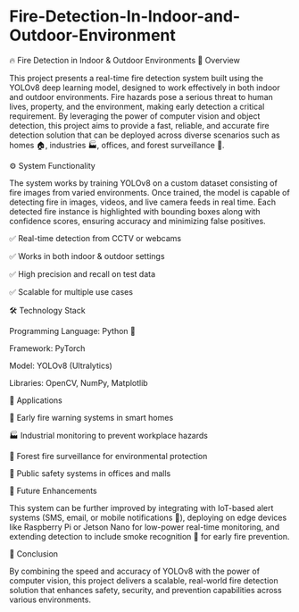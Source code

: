 # Fire-Detection-In-Indoor-and-Outdoor-Environment
🔥 Fire Detection in Indoor & Outdoor Environments
📌 Overview

This project presents a real-time fire detection system built using the YOLOv8 deep learning model, designed to work effectively in both indoor and outdoor environments. Fire hazards pose a serious threat to human lives, property, and the environment, making early detection a critical requirement. By leveraging the power of computer vision and object detection, this project aims to provide a fast, reliable, and accurate fire detection solution that can be deployed across diverse scenarios such as homes 🏠, industries 🏭, offices, and forest surveillance 🌲.

⚙️ System Functionality

The system works by training YOLOv8 on a custom dataset consisting of fire images from varied environments. Once trained, the model is capable of detecting fire in images, videos, and live camera feeds in real time. Each detected fire instance is highlighted with bounding boxes along with confidence scores, ensuring accuracy and minimizing false positives.

✅ Real-time detection from CCTV or webcams

✅ Works in both indoor & outdoor settings

✅ High precision and recall on test data

✅ Scalable for multiple use cases

🛠️ Technology Stack

Programming Language: Python 🐍

Framework: PyTorch

Model: YOLOv8 (Ultralytics)

Libraries: OpenCV, NumPy, Matplotlib

🚀 Applications

🔔 Early fire warning systems in smart homes

🏭 Industrial monitoring to prevent workplace hazards

🌲 Forest fire surveillance for environmental protection

🏢 Public safety systems in offices and malls

📌 Future Enhancements

This system can be further improved by integrating with IoT-based alert systems (SMS, email, or mobile notifications 📡), deploying on edge devices like Raspberry Pi or Jetson Nano for low-power real-time monitoring, and extending detection to include smoke recognition 💨 for early fire prevention.

🎯 Conclusion

By combining the speed and accuracy of YOLOv8 with the power of computer vision, this project delivers a scalable, real-world fire detection solution that enhances safety, security, and prevention capabilities across various environments.
